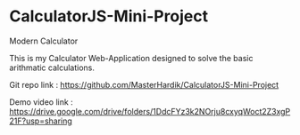 # CalculatorJS-Mini-Project

Modern Calculator

This is my Calculator Web-Application designed to solve the basic arithmatic calculations.

Git repo link :
https://github.com/MasterHardik/CalculatorJS-Mini-Project

Demo video link :
https://drive.google.com/drive/folders/1DdcFYz3k2NOrju8cxyqWoct2Z3xgP21F?usp=sharing
